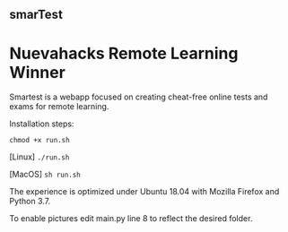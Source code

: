 ## smarTest
# Nuevahacks Remote Learning Winner
Smartest is a webapp focused on creating cheat-free online tests and exams for remote learning.

Installation steps:

`chmod +x run.sh`

[Linux] `./run.sh`

[MacOS] `sh run.sh`

The experience is optimized under Ubuntu 18.04 with Mozilla Firefox and Python 3.7.

To enable pictures edit main.py line 8 to reflect the desired folder.
